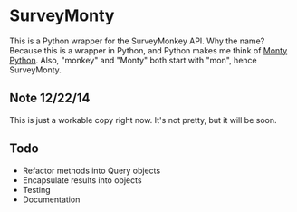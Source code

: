 # SurveyMonty

This is a Python wrapper for the SurveyMonkey API. Why the name? Because this
is a wrapper in Python, and Python makes me think of [Monty Python][1]. Also,
"monkey" and "Monty" both start with "mon", hence SurveyMonty.

## Note 12/22/14
This is just a workable copy right now. It's not pretty, but it will be soon.

## Todo
- Refactor methods into Query objects
- Encapsulate results into objects
- Testing
- Documentation

[1]:http://en.wikipedia.org/wiki/Monty_Python
